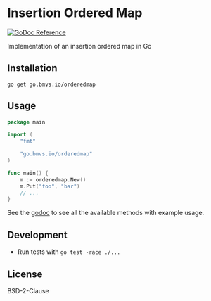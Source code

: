 # Insertion Ordered Map

[![GoDoc Reference](https://godoc.org/go.bmvs.io/orderedmap?status.svg)](http://godoc.org/go.bmvs.io/orderedmap)

Implementation of an insertion ordered map in Go

## Installation

```
go get go.bmvs.io/orderedmap
```

## Usage

```go
package main

import (
	"fmt"

	"go.bmvs.io/orderedmap"
)

func main() {
	m := orderedmap.New()
	m.Put("foo", "bar")
	// ...
}
```

See the [godoc](https://godoc.org/go.bmvs.io/orderedmap) to see all the available methods with example usage.

## Development

- Run tests with `go test -race ./...`

## License

BSD-2-Clause
